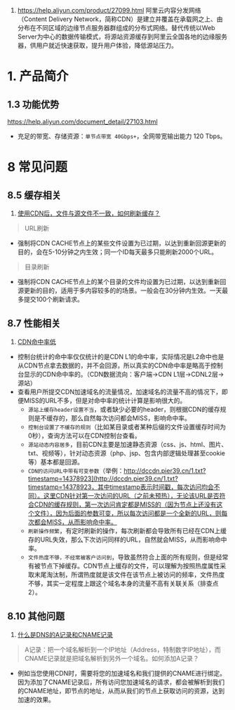 1. https://help.aliyun.com/product/27099.html
阿里云内容分发网络（Content Delivery Network，简称CDN）是建立并覆盖在承载网之上、由分布在不同区域的边缘节点服务器群组成的分布式网络。替代传统以Web Server为中心的数据传输模式，将源站资源缓存到阿里云全国各地的边缘服务器，供用户就近快速获取，提升用户体验，降低源站压力。
# 1. 产品简介
## 1.3 功能优势
https://help.aliyun.com/document_detail/27103.html
* 充足的带宽、存储资源：`单节点带宽 40Gbps+`，全网带宽输出能力 120 Tbps。
# 8  常见问题
## 8.5 缓存相关
1. [使用CDN后，文件与源文件不一致，如何刷新缓存？](https://help.aliyun.com/knowledge_detail/40188.html)
> URL刷新
  * 强制将CDN CACHE节点上的某些文件设置为已过期，以达到重新回源更新的目的，会在5-10分钟之内生效；同一个ID每天最多只能刷新2000个URL。
> 目录刷新
  * 强制将CDN CACHE节点上的某个目录的文件均设置为已过期，以达到重新回源更新的目的，适用于多内容较多的的场景。一般会在30分钟内生效。一天最多提交100个刷新请求。
## 8.7 性能相关
1. [CDN命中率低](https://help.aliyun.com/knowledge_detail/63874.html)
* 控制台统计的命中率仅仅统计的是CDN L1的命中率，实际情况是L2命中也是从CDN节点拿去数据的，并不会回源，所以真实的CDN命中率是略高于控制台显示的CDN命中率的。（CDN数据流向：客户端->CDN L1层->CDNL2层->源站）
* 查看用户所提交CDN加速域名的流量情况，加速域名的流量不高的情况下，即便MISS的URL不多，但是对命中率的统计计算是影响很大的。
  * `源站上缓存header设置不当`，或者缺少必要的header，则根据CDN的缓存规则是不缓存的，那么自然每次访问都会MISS，影响命中率。
  * `控制台设置了不缓存的规则`（比如某目录或者某种后缀的文件设置缓存时间为0秒），查询方法可以在CDN控制台查看。
  * `源站动态内容居多`，目前CDN主要是加速静态资源（css、js、html、图片、txt、视频等），针对动态资源（php、jsp、包含内部逻辑处理甚至cookie等）基本都是回源。
  * `CDN的访问URL中带有可变参数`（举例：http://dccdn.pier39.cn/1.txt?timestamp=14378923](http://dccdn.pier39.cn/1.txt?timestamp=14378923，其中timestamp表示时间戳，每次访问均会不同）。这里CDN针对第一次访问的URL（之前未预热），无论该URL是否符合CDN的缓存规则，第一次访问肯定都是MISS的（因为节点上还没有这个文件），因为后面的参数可变，所以每次访问都是一个全新的URL，则每次都会MISS，从而影响命中率。
  * `刷新操作频繁`，有定时刷新的操作，每次刷新都会导致所有已经在CDN上缓存的URL失效，那么下次访问同样的URL，自然就会MISS，从而影响命中率。
  * `文件热度不够，不经常被客户访问到`，导致虽然符合上面的所有规则，但是经常有被节点下掉缓存。CDN节点上缓存的文件，可以理解为按照热度属性采取末尾淘汰制，所谓热度就是该文件在该节点上被访问的频率，文件热度不够，其实一定程度上跟这个域名本身的流量不高有关联关系（排查点2）。
## 8.10 其他问题 
1. [什么是DNS的A记录和CNAME记录](https://help.aliyun.com/knowledge_detail/40147.html)
> A记录：把一个域名解析到一个IP地址（Address，特制数字IP地址），而CNAME记录就是把域名解析到另外一个域名。如何添加A记录？
  * 例如当您使用CDN时，需要将您的加速域名和我们提供的CNAME进行绑定。因为添加了CNAME记录后，所有访问您加速域名的请求，都会被解析到我们的CNAME地址，即节点的地址，从而从我们的节点上获取访问的资源，达到加速的效果。